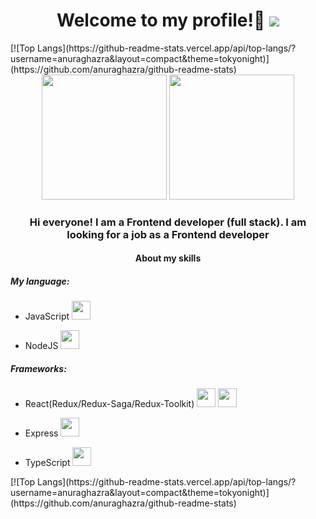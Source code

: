 ### <h1 align="center"> Welcome to my profile!👋   ![](https://komarev.com/ghpvc/?username=Exooo1&color=green)
 <div>
  [![Top Langs](https://github-readme-stats.vercel.app/api/top-langs/?username=anuraghazra&layout=compact&theme=tokyonight)](https://github.com/anuraghazra/github-readme-stats)
 </div>   
 
<div id="header" align="center" background-color="red" display="flex">
  <img src="https://user-images.githubusercontent.com/52352285/96442452-c64f2700-1228-11eb-8c92-35a64d4cef32.gif" height="200px"/>
  <img src="https://media.giphy.com/media/kdFc8fubgS31b8DsVu/giphy.gif" height="200px"/>
</div>
  <div align="center">
    <h3>Hi everyone! I am a Frontend developer (full stack). I am looking for a job as a Frontend developer</h2>
  </div>
  <div>
    <h4 align="center">About my skills</h4>
    <div>
      <h5>My language:</h5>
      <ul>
         <li><p weight="900">JavaScript  <img width="30px" height="30px" src="https://upload.wikimedia.org/wikipedia/commons/thumb/9/99/Unofficial_JavaScript_logo_2.svg/800px-Unofficial_JavaScript_logo_2.svg.png"/></p></li>
         <li><p weight="900">NodeJS <img width="30px" height="30px" src="https://media.tproger.ru/uploads/2022/04/node_js_icon-cover-icon-original.png"/></p>
      </ul>
    </div>
    <div>
      <h5>Frameworks:</h5>
      <ul>
         <li><p weight="900">React(Redux/Redux-Saga/Redux-Toolkit)  <img width="30px" height="30px" src="https://media.tproger.ru/uploads/2020/12/react-roadmap-2021-cover-icon-original.png"/> <img width="30px" height="30px" src="https://lab.lectrum.io/static/logos/redux.png"/></p></li>
         <li><p weight="900">Express  <img width="30px" height="30px" src="https://wsofter.ru/wp-content/uploads/2017/12/node-express.png"/></p>
          <li><p weight="900">TypeScript  <img width="30px" height="30px" src="https://upload.wikimedia.org/wikipedia/commons/thumb/4/4c/Typescript_logo_2020.svg/1200px-Typescript_logo_2020.svg.png"/></p>
      </ul>
    </div>
  </div>
 [![Top Langs](https://github-readme-stats.vercel.app/api/top-langs/?username=anuraghazra&layout=compact&theme=tokyonight)](https://github.com/anuraghazra/github-readme-stats)  
<!--
**Exooo1/Exooo1** is a ✨ _special_ ✨ repository because its `README.md` (this file) appears on your GitHub profile.

Here are some ideas to get you started:

- 🔭 I’m currently working on ...
- 🌱 I’m currently learning ...
- 👯 I’m looking to collaborate on ...
- 🤔 I’m looking for help with ...
- 💬 Ask me about ...
- 📫 How to reach me: ...
- 😄 Pronouns: ...
- ⚡ Fun fact: ...
-->
